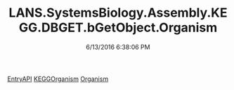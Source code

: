 ﻿---
title: LANS.SystemsBiology.Assembly.KEGG.DBGET.bGetObject.Organism
date: 6/13/2016 6:38:06 PM
---

[EntryAPI](T-LANS.SystemsBiology.Assembly.KEGG.DBGET.bGetObject.Organism.EntryAPI.html)
[KEGGOrganism](T-LANS.SystemsBiology.Assembly.KEGG.DBGET.bGetObject.Organism.KEGGOrganism.html)
[Organism](T-LANS.SystemsBiology.Assembly.KEGG.DBGET.bGetObject.Organism.Organism.html)
